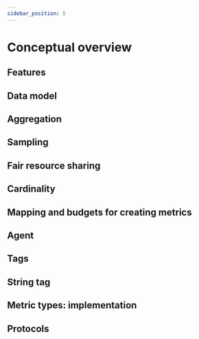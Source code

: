 ```yaml
---
sidebar_position: 5
---
```


# Conceptual overview

## Features

## Data model

## Aggregation


## Sampling

## Fair resource sharing

## Cardinality

## Mapping and budgets for creating metrics

## Agent


## Tags

## String tag

## Metric types: implementation


## Protocols

